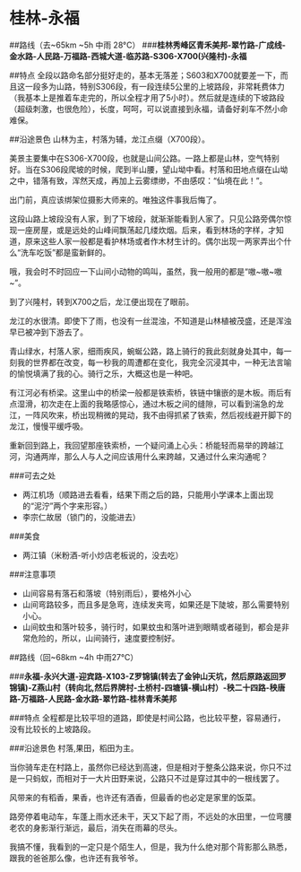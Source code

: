 # 桂林-永福

##路线（去~65km ~5h 中雨 28°C）
###**桂林秀峰区青禾美邦-翠竹路-广成线-金水路-人民路-万福路-西城大道-临苏路-S306-X700(兴隆村)-永福**

##特点
全段以路命名部分挺好走的，基本无落差；S603和X700就要差一下，而且这一段多为山路，特别S306段，有一段连续5公里的上坡路段，非常耗费体力（我基本上是推着车走完的，所以全程才用了5小时）。然后就是连续的下坡路段（超级刺激，也很危险），长度，呵呵，可以说直接到永福，请备好刹车不然小命难保。

##沿途景色
山林为主，村落为辅，龙江点缀（X700段）。

美景主要集中在S306-X700段，也就是山间公路。一路上都是山林，空气特别好。当在S306段爬坡的时候，爬到半山腰，望山坳中看。村落和田地点缀在山坳之中，错落有致，浑然天成，再加上云雾缥缈，不由感叹：“仙境在此！”。

出门前，真应该绑架位摄影大师来的。唯独这件事我后悔了。

这段山路上坡段没有人家，到了下坡段，就渐渐能看到人家了。只见公路旁偶尔惊现一座房屋，或是远处的山峰间飘荡起几缕炊烟。后来，看到林场的字样，才知道，原来这些人家一般都是看护林场或者作木材生计的。偶尔出现一两家弄出个什么“洗车吃饭”都是蛮新鲜的。

哦，我会时不时回应一下山间小动物的鸣叫，虽然，我一般用的都是“嗷~嗷~嗷~”。

到了兴隆村，转到X700之后，龙江便出现在了眼前。

龙江的水很清。即使下了雨，也没有一丝混浊，不知道是山林植被茂盛，还是浑浊早已被冲到下游去了。

青山绿水，村落人家，细雨疾风，蜿蜒公路，路上骑行的我此刻就身处其中，每一刻我的世界都在改变，每一秒我的周遭都在变化，我完全沉浸其中，一种无法言喻的愉悦填满了我的心。骑行之乐，大概这也是一种吧。

有江河必有桥梁。这里山中的桥梁一般都是铁索桥，铁链中镶嵌的是木板。雨后有点湿滑，初次走在上面的我略感惊心，通过木板之间的缝隙，可以看到湍急的龙江，一阵风吹来，桥出现稍微的晃动，我不由得抓紧了铁索，然后视线避开脚下的龙江，慢慢平缓呼吸。

重新回到路上，我回望那座铁索桥，一个疑问涌上心头：桥能轻而易举的跨越江河，沟通两岸，那么人与人之间应该用什么来跨越，又通过什么来沟通呢？

###可去之处
* 两江机场（顺路进去看看，结果下雨之后的路，只能用小学课本上面出现的“泥泞”两个字来形容。）
* 李宗仁故居（锁门的，没能进去）

###美食
* 两江镇（米粉酒-听小炒店老板说的，没去吃）

###注意事项
* 山间容易有落石和落坡（特别雨后），要格外小心
* 山间弯路较多，而且多是急弯，连续发夹弯，如果还是下陡坡，那么需要特别小心。
* 山间蚊虫和落叶较多，骑行时，如果蚊虫和落叶进到眼睛或者碰到，都会是非常危险的，所以，山间骑行，速度要控制好。

##路线（回~68km ~4h 中雨27°C）

###**永福-永兴大道-迎宾路-X103-Z罗锦镇(转去了金钟山天坑，然后原路返回罗锦镇)-Z燕山村（转向北,然后界牌村-土桥村-四塘镇-横山村）-秧二十四路-秧唐路-万福路-人民路-金水路-翠竹路-桂林青禾美邦**


###特点
全程都是比较平坦的道路，即使是村间公路，也比较平整，容易通行，没有比较长的上坡路段。

###沿途景色
村落,果田，稻田为主。

当你骑车走在村路上，虽然你已经达到高速，但是相对于整条公路来说，你只不过是一只蚂蚁，而相对于一大片田野来说，公路只不过是穿过其中的一根线罢了。

风带来的有稻香，果香，也许还有酒香，但最香的也必定是家里的饭菜。

路旁停着电动车，车蓬上雨水还未干，天又下起了雨，不远处的水田里，一位弯腰老农的身影渐行渐远，最后，消失在雨幕的尽头。

我搞不懂，我看到的一定只是个陌生人，但是，我为什么绝对那个背影那么熟悉，跟我的爸爸那么像，也许还有我爷爷。





